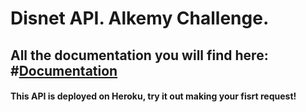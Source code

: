 # Disnet API. Alkemy Challenge.
## All the documentation you will find here: #[Documentation](https://documenter.getpostman.com/view/22503510/Uze1uj6f)
#### This API is deployed on Heroku, try it out making your fisrt request!
